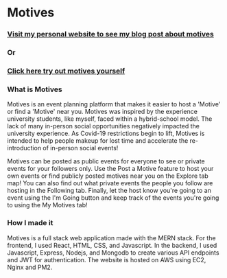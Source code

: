 # Motives

### [Visit my personal website to see my blog post about motives](https://www.ernestw.com/motives)
### Or
### [Click here try out motives yourself](https://motivesapp.ca/login)

### What is Motives
Motives is an event planning platform that makes it easier to host a 'Motive' or find a 'Motive' near you. Motives was inspired by the experience university students, like myself, faced within a hybrid-school model. The lack of many in-person social opportunities negatively impacted the university experience. As Covid-19 restrictions begin to lift, Motives is intended to help people makeup for lost time and accelerate the re-introduction of in-person social events!

Motives can be posted as public events for everyone to see or private events for your followers only. Use the Post a Motive feature to host your own events or find publicly posted motives near you on the Explore tab map! You can also find out what private events the people you follow are hosting in the Following tab. Finally, let the host know you're going to an event using the I'm Going button and keep track of the events you're going to using the My Motives tab!

### How I made it
Motives is a full stack web application made with the MERN stack. For the frontend, I used React, HTML, CSS, and Javascript. In the backend, I used Javascript, Express, Nodejs, and Mongodb to create various API endpoints and JWT for authentication. The website is hosted on AWS using EC2, Nginx and PM2.
